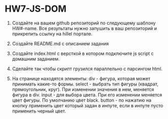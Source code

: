 # HW7-JS-DOM

1. Создайте на вашем github репозиторий по следующему шаблону HW#-name. Все результаты нужно запушить в ваш репозиторий и прикрепить ссылку на hillel портале.

2. Создайте README.md с описанием задания

3. Создайте index.html с версткой в котором подключите js script с домашним заданием.

4. Сделайте так чтобы скрипт грузился параллельно с парсингом html.

5. На странице находятся элементы:
  div - фигура, которая может принимать какие-то формы.
  select - выбрать тип фигуры (квадрат, прямоугольник, круг). При изменении значения в нем, меняется фигура в div.
  input - для выбора цвета. При его изменении меняется цвет фигуры. По умолчанию цвет black.
  button - по нажатию на кнопку применить цвет который задан в инпуте, если в инпуте пусто применить черный цвет.
